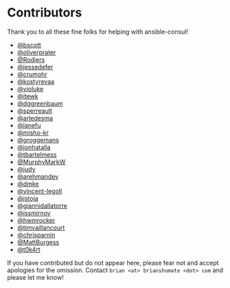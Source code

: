 # Contributors

Thank you to all these fine folks for helping with ansible-consul!

- [@bscott](https://github.com/bscott)
- [@oliverprater](https://github.com/oliverprater)
- [@Rodjers](https://github.com/Rodjers)
- [@jessedefer](https://github.com/jessedefer)
- [@crumohr](https://github.com/crumohr)
- [@kostyrevaa](https://github.com/kostyrevaa)
- [@violuke](https://github.com/violuke)
- [@itewk](https://github.com/itewk)
- [@dggreenbaum](https://github.com/dggreenbaum)
- [@sperreault](https://github.com/sperreault)
- [@arledesma](https://github.com/arledesma)
- [@lanefu](https://github.com/lanefu)
- [@misho-kr](https://github.com/misho-kr)
- [@groggemans](https://github.com/groggemans)
- [@jonhatalla](https://github.com/jonhatalla)
- [@tbartelmess](https://github.com/tbartelmess)
- [@MurphyMarkW](https://github.com/MurphyMarkW)
- [@judy](http://judy.github.io)
- [@arehmandev](https://github.com/arehmandev)
- [@dmke](https://github.com/dmke)
- [@vincent-legoll](https://github.com/vincent-legoll)
- [@jstoja](https://github.com/jstoja)
- [@giannidallatorre](https://github.com/giannidallatorre)
- [@issmirnov](https://github.com/issmirnov)
- [@hwmrocker](https://github.com/hwmrocker)
- [@timvaillancourt](https://github.com/timvaillancourt)
- [@chrisparnin](https://github.com/chrisparnin)
- [@MattBurgess](https://github.com/MattBurgess)
- [@t0k4rt](https://github.com/@t0k4rt)

If you have contributed but do not appear here, please fear not and accept
apologies for the omission. Contact `brian <at> brianshumate <dot> com` and
please let me know!
